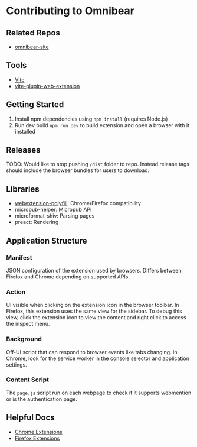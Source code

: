 # Contributing to Omnibear

## Related Repos

- [omnibear-site](https://github.com/keithjgrant/omnibear-site)

## Tools

- [Vite](https://vite.dev/)
- [vite-plugin-web-extension](https://vite-plugin-web-extension.aklinker1.io/)

## Getting Started

1. Install npm dependencies using `npm install` (requires Node.js)
2. Run dev build `npm run dev` to build extension and open a browser with it installed

## Releases

TODO: Would like to stop pushing `/dist` folder to repo.
Instead release tags should include the browser bundles for users to download. 

## Libraries

- [webextension-polyfill](https://github.com/mozilla/webextension-polyfill): Chrome/Firefox compatibility
- micropub-helper: Micropub API
- microformat-shiv: Parsing pages 
- preact: Rendering

## Application Structure

### Manifest

JSON configuration of the extension used by browsers.
Differs between Firefox and Chrome depending on supported APIs.

### Action

UI visible when clicking on the extension icon in the browser toolbar.
In Firefox, this extension uses the same view for the sidebar.
To debug this view, click the extension icon to view the content and right click to access the inspect menu.

### Background

Off-UI script that can respond to browser events like tabs changing.
In Chrome, look for the service worker in the console selector and application settings.

### Content Script

The `page.js` script run on each webpage to check if it supports webmention or is the authentication page.

## Helpful Docs
- [Chrome Extensions](https://developer.chrome.com/docs/extensions/get-started) 
- [Firefox Extensions](https://developer.mozilla.org/en-US/docs/Mozilla/Add-ons/WebExtensions)
